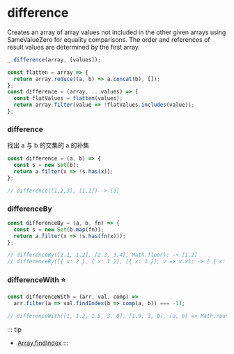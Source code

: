 # difference

Creates an array of array values not included in the other given arrays using SameValueZero for equality comparisons. The order and references of result values are determined by the first array.

```js
_.difference(array, [values]);

const flatten = array => {
  return array.reduce((a, b) => a.concat(b), []);
};
const difference = (array, ...values) => {
  const flatValues = flatten(values);
  return array.filter(value => !flatValues.includes(value));
};
```

### difference

找出 a 与 b 的交集的 a 的补集

```js
const difference = (a, b) => {
  const s = new Set(b);
  return a.filter(x => !s.has(x));
};

// difference([1,2,3], [1,2]) -> [3]
```

### differenceBy

```js
const differenceBy = (a, b, fn) => {
  const s = new Set(b.map(fn));
  return a.filter(x => !s.has(fn(x)));
};

// differenceBy([2.1, 1.2], [2.3, 3.4], Math.floor); -> [1.2]
// differenceBy([{ x: 2 }, { x: 1 }], [{ x: 1 }], v => v.x); -> [ { x: 2 } ]
```

### differenceWith ⭐️

```js
const differenceWith = (arr, val, comp) =>
  arr.filter(a => val.findIndex(b => comp(a, b)) === -1);

// differenceWith([1, 1.2, 1.5, 3, 0], [1.9, 3, 0], (a, b) => Math.round(a) === Math.round(b)); -> [1, 1.2]
```

::: tip

- [Array.findIndex](https://developer.mozilla.org/zh-CN/docs/Web/JavaScript/Reference/Global_Objects/Array/findIndex)
  :::
